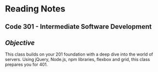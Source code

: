 # Reading Notes

## **Code 301 - Intermediate Software Development**

## **_Objective_**

This class builds on your 201 foundation with a deep dive into the world of servers. Using jQuery, Node.js, npm libraries, flexbox and grid, this class prepares you for 401.

